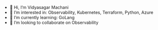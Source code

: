 - 👋 Hi, I’m Vidyasagar Machani
- 👀 I’m interested in: Observability, Kubernetes, Terraform, Python, Azure
- 🌱 I’m currently learning: GoLang
- 💞️ I’m looking to collaborate on Observability

<!---
machani/machani is a ✨ special ✨ repository because its `README.md` (this file) appears on your GitHub profile.
You can click the Preview link to take a look at your changes.
--->
